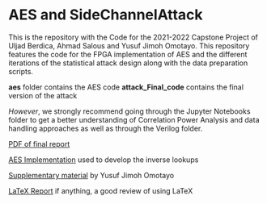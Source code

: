 # AES and SideChannelAttack

This is the repository with the Code for the 2021-2022 Capstone Project of Uljad Berdica, Ahmad Salous and Yusuf Jimoh Omotayo. This repository features the code for the FPGA implementation of AES and the different iterations of the statistical attack design along with the data preparation scripts. 

**aes** folder contains the AES code 
**attack_Final_code** contains the final version of the attack

_However_, we strongly recommend going through the Jupyter Notebooks folder to get a better understanding of Correlation Power Analysis and data handling approaches as well as through the Verilog folder. 

[PDF of final report](https://drive.google.com/file/d/1mZE87H4rkRF1hx4uQrkpNGc0ZTXUpF7P/view?usp=sharing)

[AES Implementation](https://github.com/boppreh/aes/blob/master/aes.py) used to develop the inverse lookups

[Supplementary material](https://github.com/JimohYusuf/Capstone_SCA) by Yusuf Jimoh Omotayo

[LaTeX Report](https://www.overleaf.com/read/yxrgccvfvdbd) if anything, a good review of using LaTeX


